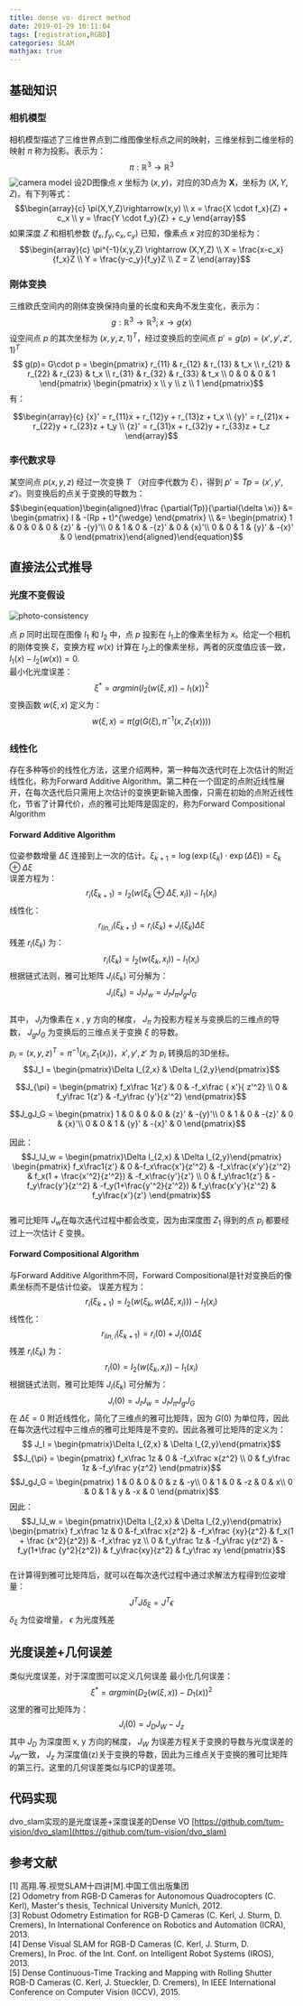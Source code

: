 ```yaml
---
title: dense vo- direct method
date: 2019-01-29 10:11:04
tags: [registration,RGBD]
categories: SLAM
mathjax: true
---
```

## 基础知识
### 相机模型
  相机模型描述了三维世界点到二维图像坐标点之间的映射，三维坐标到二维坐标的映射 $\pi$ 称为投影。表示为：
  $$ \pi : {\mathbb R}^3 \rightarrow {\mathbb R}^3 $$
  ![camera model](dense-vo-approach-overview/camera_model.png)
  设2D图像点 $x$ 坐标为 $(x,y)$，对应的3D点为 ${\mathbf X}$，坐标为 $(X,Y,Z)$。有下列等式：
$$\begin{array}{c}
\pi(X,Y,Z)\rightarrow(x,y) \\
x = \frac{X \cdot f_x}{Z} + c_x \\
y = \frac{Y \cdot f_y}{Z} + c_y
\end{array}$$
  如果深度 $Z$ 和相机参数 $(f_x,f_y,c_x,c_y)$ 已知，像素点 $x$ 对应的3D坐标为：
$$\begin{array}{c}
\pi^{-1}(x,y,Z) \rightarrow (X,Y,Z) \\
X = \frac{x-c_x}{f_x}Z \\
Y = \frac{y-c_y}{f_y}Z \\
Z = Z
\end{array}$$
### 刚体变换
三维欧氏空间内的刚体变换保持向量的长度和夹角不发生变化，表示为：
$$g : {\mathbb R}^3 \rightarrow {\mathbb R}^3;  x \rightarrow g(x)$$
设空间点 $p$ 的其次坐标为 ${(x,y,z,1)}^T$，经过变换后的空间点 ${p}'= g(p) = ({x}',{y}',{z}',1)^T$
$$ g(p)= G\cdot p = \begin{pmatrix}
r_{11} & r_{12} & r_{13} & t_x \\
r_{21} & r_{22} & r_{23} & t_x \\
r_{31} & r_{32} & r_{33} & t_x \\
0 & 0 & 0 & 1 \end{pmatrix} \begin{pmatrix}
x \\ y \\ z \\ 1 \end{pmatrix}$$
有：

$$\begin{array}{c}
{x}' = r_{11}x + r_{12}y + r_{13}z + t_x \\
{y}' = r_{21}x + r_{22}y + r_{23}z + t_y \\
{z}' = r_{31}x + r_{32}y + r_{33}z + t_z
\end{array}$$

### 李代数求导
某空间点 $p(x,y,z)$ 经过一次变换 $T$ （对应李代数为 $\xi$），得到 ${p}' = Tp = ({x}',{y}',{z}')$。则变换后的点关于变换的导数为：
$$\begin{equation}\begin{aligned}\frac {\partial(Tp)}{\partial{\delta \xi}} &= \begin{pmatrix} I & -(Rp + t)^{\wedge} \end{pmatrix}  \\
&= \begin{pmatrix}  1 & 0 & 0 & 0 & {z}' & -{y}'\\
  0 & 1 & 0 & -{z}' & 0 & {x}'\\
  0 & 0 & 1 & {y}' & -{x}' & 0 \end{pmatrix}\end{aligned}\end{equation}$$
## 直接法公式推导
### 光度不变假设
![photo-consistency](dense-vo-approach-overview/photo_consistency.png)

点 $p$ 同时出现在图像 $I_1$ 和 $I_2$ 中，点 $p$ 投影在 $I_1$上的像素坐标为 $x$。给定一个相机的刚体变换 $\xi$，变换方程 $w(x)$ 计算在 $I_2$上的像素坐标，两者的灰度值应该一致，$I_1(x) - I_2(w(x)) = 0$.   
最小化光度误差：
$$\xi^* = arg min(I_2(w(\xi,x)) - I_1(x))^2$$
变换函数 $w(\xi,x)$ 定义为：
$$w(\xi,x) = \pi(g(G(\xi),\pi^{-1}(x,Z_1(x))))$$

### 线性化
存在多种等价的线性化方法，这里介绍两种，第一种每次迭代时在上次估计的附近线性化，称为Forward Additive Algorithm。第二种在一个固定的点附近线性展开，在每次迭代后只需用上次估计的变换更新输入图像，只需在初始的点附近线性化，节省了计算代价，点的雅可比矩阵是固定的，称为Forward Compositional Algorithm

#### Forward Additive Algorithm
  位姿参数增量 $\Delta \xi$ 连接到上一次的估计。$\xi_{k+1} = \log(\exp(\xi_k) \cdot \exp(\Delta\xi)) = \xi_k\oplus \Delta\xi$   
  误差方程为：
  $$r_i(\xi_{k+1}) = I_2(w(\xi_k\oplus \Delta\xi,x_i)) - I_1(x_i)$$
  线性化：
  $$r_{lin,i}(\xi_{k+1}) = r_i(\xi_k) + J_i(\xi_k)\Delta\xi$$
  残差 $r_i(\xi_k)$ 为：
  $$r_i(\xi_k) = I_2(w(\xi_k,x_i)) - I_1(x_i)$$
  根据链式法则，雅可比矩阵 $J_i(\xi_k)$ 可分解为：
  $$J_i(\xi_k) = J_IJ_w = J_IJ_{\pi}J_gJ_G$$   
  其中， $J_I$为像素在 x , y 方向的梯度， $J_{\pi}$ 为投影方程关与变换后的三维点的导数， $J_gJ_G$ 为变换后的三维点关于变换 $\xi$ 的导数。

  $p_i = (x,y,z)^T=\pi^{-1}(x_i,Z_1(x_i))$，${x}',{y}',{z}'$ 为 $p_i$ 转换后的3D坐标。
  $$J_I = \begin{pmatrix}\Delta I_{2,x} & \Delta I_{2,y}\end{pmatrix}$$

  $$J_{\pi} = \begin{pmatrix}
  f_x\frac 1{z'} & 0 & -f_x\frac { x'}{ z'^2} \\
  0 & f_y\frac 1{z'} & -f_y\frac {y'}{z'^2} \end{pmatrix}$$

  $$J_gJ_G = \begin{pmatrix}
  1 & 0 & 0 & 0 & {z}' & -{y}'\\
  0 & 1 & 0 & -{z}' & 0 & {x}'\\
  0 & 0 & 1 & {y}' & -{x}' & 0 \end{pmatrix}$$

  因此：
  $$J_IJ_w = \begin{pmatrix}\Delta I_{2,x} & \Delta I_{2,y}\end{pmatrix} \begin{pmatrix}
  f_x\frac1{z'} & 0 &-f_x\frac{x'}{z'^2} & -f_x\frac{x'y'}{z'^2} & f_x(1 + \frac{x'^2}{z'^2}) & -f_x\frac{y'}{z'} \\
  0 & f_y\frac1{z'} & -f_y\frac{y'}{z'^2} & -f_y(1+\frac{y'^2}{z'^2}) & f_y\frac{x'y'}{z'^2} & f_y\frac{x'}{z'}
   \end{pmatrix}$$   
雅可比矩阵 $J_w$在每次迭代过程中都会改变，因为由深度图 $Z_1$ 得到的点 $p_i$ 都要经过上一次估计 $\xi$ 变换。
#### Forward Compositional Algorithm
与Forward Additive Algorithm不同，Forward Compositional是针对变换后的像素坐标而不是估计位姿。
误差方程为：
$$r_i(\xi_{k+1}) = I_2(w(\xi_k,w(\Delta\xi,x_i))) - I_1(x_i)$$
线性化：
$$r_{lin,i}(\xi_{k+1}) = r_i(0) + J_i(0)\Delta\xi$$
残差 $r_i(\xi_k)$ 为：
$$r_i(0) = I_2(w(\xi_k,x_i)) - I_1(x_i)$$
根据链式法则，雅可比矩阵 $J_i(\xi_k)$ 可分解为：
$$J_i(0) = J_IJ_w = J_IJ_{\pi}J_gJ_G$$
在 $\Delta\xi = 0$ 附近线性化，简化了三维点的雅可比矩阵，因为 $G(0)$ 为单位阵，因此在每次迭代过程中三维点的雅可比矩阵是不变的。因此各雅可比矩阵的定义为：
$$ J_I = \begin{pmatrix}\Delta I_{2,x} & \Delta I_{2,y}\end{pmatrix}$$
$$J_{\pi} = \begin{pmatrix}
f_x\frac 1z & 0 & -f_x\frac x{z^2} \\
0 & f_y\frac 1z & -f_y\frac y{z^2} \end{pmatrix}$$
$$J_gJ_G = \begin{pmatrix}
1 & 0 & 0 & 0 & z & -y\\
0 & 1 & 0 & -z & 0 & x\\
0 & 0 & 1 & y & -x & 0 \end{pmatrix}$$
因此：
$$J_IJ_w = \begin{pmatrix}\Delta I_{2,x} & \Delta I_{2,y}\end{pmatrix} \begin{pmatrix}
f_x\frac 1z & 0 &-f_x\frac x{z^2} & -f_x\frac {xy}{z^2} & f_x(1 + \frac {x^2}{z^2}) & -f_x\frac yz \\
0 & f_y\frac 1z & -f_y\frac y{z^2} & -f_y(1+\frac {y^2}{z^2}) & f_y\frac{xy}{z^2}  & f_y\frac xy
 \end{pmatrix}$$   
 在计算得到雅可比矩阵后，就可以在每次迭代过程中通过求解法方程得到位姿增量：
 $$ J^TJ\delta_{\xi}=J^T\epsilon$$
 $\delta_{\xi}$ 为位姿增量， $\epsilon$ 为光度残差
 ## 光度误差+几何误差
 类似光度误差，对于深度图可以定义几何误差
 最小化几何误差：
 $$\xi^* = arg min(D_2(w(\xi,x)) - D_1(x))^2$$
这里的雅可比矩阵为：
$$J_i(0) = J_DJ_W - J_z$$
其中 $J_D$ 为深度图 x, y 方向的梯度， $J_W$ 为误差方程关于变换的导数与光度误差的 $J_W$一致， $J_z$ 为深度值(z)关于变换的导数，因此为三维点关于变换的雅可比矩阵的第三行。这里的几何误差类似与ICP的误差项。
## 代码实现
dvo_slam实现的是光度误差+深度误差的Dense VO
[https://github.com/tum-vision/dvo_slam](https://github.com/tum-vision/dvo_slam)
## 参考文献
[1] 高翔.等.视觉SLAM十四讲[M].中国工信出版集团      
[2] Odometry from RGB-D Cameras for Autonomous Quadrocopters (C. Kerl), Master's thesis, Technical University Munich, 2012.   
[3] Robust Odometry Estimation for RGB-D Cameras (C. Kerl, J. Sturm, D. Cremers), In International Conference on Robotics and Automation (ICRA), 2013.   
[4] Dense Visual SLAM for RGB-D Cameras (C. Kerl, J. Sturm, D. Cremers), In Proc. of the Int. Conf. on Intelligent Robot Systems (IROS), 2013.   
[5] Dense Continuous-Time Tracking and Mapping with Rolling Shutter RGB-D Cameras (C. Kerl, J. Stueckler, D. Cremers), In IEEE International Conference on Computer Vision (ICCV), 2015.
